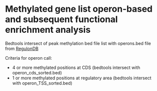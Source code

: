 # Methylated gene list operon-based and subsequent functional enrichment analysis

Bedtools intersect of peak methylation bed file list with operons.bed file from [RegulonDB](https://regulondb.ccg.unam.mx/menu/download/full_version/files/11.1/regulonDB11.1_Data_Dist.tar.gz)

Criteria for operon call:
- 4 or more methylated positions at CDS (bedtools intersect with operon_cds_sorted.bed)
- 1 or more methylated positions at regulatory area (bedtools intersect with operon_TSS_sorted.bed)

